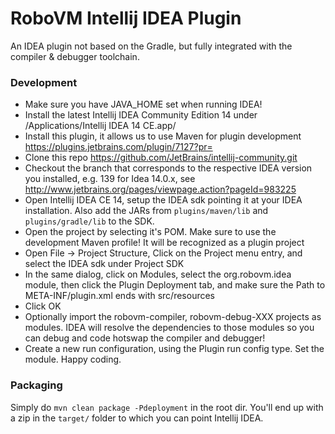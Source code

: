 RoboVM Intellij IDEA Plugin
===========================
An IDEA plugin not based on the Gradle, but fully integrated with the compiler & debugger toolchain.

### Development
* Make sure you have JAVA_HOME set when running IDEA!
* Install the latest Intellij IDEA Community Edition 14 under /Applications/Intellij IDEA 14 CE.app/
* Install this plugin, it allows us to use Maven for plugin development https://plugins.jetbrains.com/plugin/7127?pr=
* Clone this repo https://github.com/JetBrains/intellij-community.git
* Checkout the branch that corresponds to the respective IDEA version you installed, e.g. 139 for Idea 14.0.x, see http://www.jetbrains.org/pages/viewpage.action?pageId=983225
* Open Intellij IDEA CE 14, setup the IDEA sdk pointing it at your IDEA installation. Also add the JARs from `plugins/maven/lib` and `plugins/gradle/lib` to the SDK.
* Open the project by selecting it's POM. Make sure to use the development Maven profile! It will be recognized as a plugin project
* Open File -> Project Structure, Click on the Project menu entry, and select the IDEA sdk under Project SDK
* In the same dialog, click on Modules, select the org.robovm.idea module, then click the Plugin Deployment tab, and make sure the Path to META-INF/plugin.xml ends with src/resources
* Click OK
* Optionally import the robovm-compiler, robovm-debug-XXX projects as modules. IDEA will resolve the dependencies to those modules so you can debug and code hotswap the compiler and debugger!
* Create a new run configuration, using the Plugin run config type. Set the module. Happy coding.

### Packaging
Simply do `mvn clean package -Pdeployment` in the root dir. You'll end up with a zip in the `target/` folder to which you can point Intellij IDEA.
